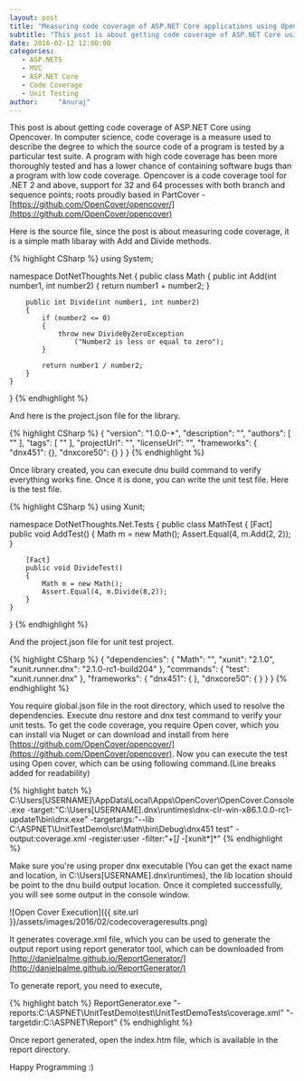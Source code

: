 ```yaml
---
layout: post
title: "Measuring code coverage of ASP.NET Core applications using Opencover"
subtitle: "This post is about getting code coverage of ASP.NET Core using Opencover. In computer science, code coverage is a measure used to describe the degree to which the source code of a program is tested by a particular test suite. A program with high code coverage has been more thoroughly tested and has a lower chance of containing software bugs than a program with low code coverage."
date: 2016-02-12 12:00:00
categories: 
   - ASP.NET5
   - MVC
   - ASP.NET Core
   - Code Coverage
   - Unit Testing
author:     "Anuraj"
---
```

This post is about getting code coverage of ASP.NET Core using Opencover. In computer science, code coverage is a measure used to describe the degree to which the source code of a program is tested by a particular test suite. A program with high code coverage has been more thoroughly tested and has a lower chance of containing software bugs than a program with low code coverage. Opencover is a code coverage tool for .NET 2 and above, support for 32 and 64 processes with both branch and sequence points; roots proudly based in PartCover - [https://github.com/OpenCover/opencover/](https://github.com/OpenCover/opencover)

Here is the source file, since the post is about measuring code coverage, it is a simple math libaray with Add and Divide methods.

{% highlight CSharp %}
using System;

namespace DotNetThoughts.Net
{
    public class Math
    {
        public int Add(int number1, int number2)
        {
            return number1 + number2;
        }

        public int Divide(int number1, int number2)
        {
            if (number2 <= 0)
            {
                throw new DivideByZeroException
                    ("Number2 is less or equal to zero");
            }

            return number1 / number2;
        }
    }
}
{% endhighlight %}

And here is the project.json file for the library.

{% highlight CSharp %}
{
    "version": "1.0.0-*",
    "description": "",
    "authors": [
        ""
    ],
    "tags": [
        ""
    ],
    "projectUrl": "",
    "licenseUrl": "",
    "frameworks": {
        "dnx451": {},
        "dnxcore50": {}
    }
}
{% endhighlight %}

Once library created, you can execute dnu build command to verify everything works fine. Once it is done, you can write the unit test file. Here is the test file.

{% highlight CSharp %}
using Xunit;

namespace DotNetThoughts.Net.Tests
{
    public class MathTest
    {
        [Fact]
        public void AddTest()
        {
            Math m = new Math();
            Assert.Equal(4, m.Add(2, 2));
        }
        
        [Fact]
        public void DivideTest()
        {
            Math m = new Math();
            Assert.Equal(4, m.Divide(8,2));
        }
    }
}
{% endhighlight %}

And the project.json file for unit test project.

{% highlight CSharp %}
{
	"dependencies": {
		"Math": "",
		"xunit": "2.1.0",
		"xunit.runner.dnx": "2.1.0-rc1-build204"
	},
	"commands": {
		"test": "xunit.runner.dnx"
	},
	 "frameworks": {
        "dnx451": { },
        "dnxcore50": { }
    }
}
{% endhighlight %}

You require global.json file in the root directory, which used to resolve the dependencies. Execute dnu restore and dnx test command to verify your unit tests. To get the code coverage, you require Open cover, which you can install via Nuget or can download and install from here [https://github.com/OpenCover/opencover/](https://github.com/OpenCover/opencover). Now you can execute the test using Open cover, which can be using following command.(Line breaks added for readability)

{% highlight batch %}
C:\Users\[USERNAME]\AppData\Local\Apps\OpenCover\OpenCover.Console.exe
-target:"C:\Users\[USERNAME]\.dnx\runtimes\dnx-clr-win-x86.1.0.0-rc1-update1\bin\dnx.exe"
-targetargs:"--lib C:\ASPNET\UnitTestDemo\src\Math\bin\Debug\dnx451 test"
-output:coverage.xml
-register:user
-filter:"+[*]* -[xunit*]*"
{% endhighlight %}

Make sure you're using proper dnx executable (You can get the exact name and location, in C:\Users\[USERNAME]\.dnx\runtimes), the lib location should be point to the dnu build output location. Once it completed successfully, you will see some output in the console window.

![Open Cover Execution]({{ site.url }}/assets/images/2016/02/codecoverageresults.png)

It generates coverage.xml file, which you can be used to generate the output report using report generator tool, which can be downloaded from [http://danielpalme.github.io/ReportGenerator/](http://danielpalme.github.io/ReportGenerator/)

To generate report, you need to execute, 

{% highlight batch %}
ReportGenerator.exe "-reports:C:\ASPNET\UnitTestDemo\test\UnitTestDemoTests\coverage.xml" "-targetdir:C:\ASPNET\Report"
{% endhighlight %}

Once report generated, open the index.htm file, which is available in the report directory. 

Happy Programming :)